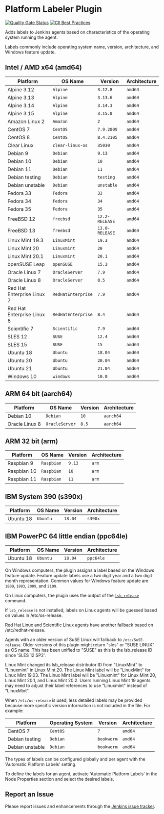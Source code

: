 # Platform Labeler Plugin

[![Quality Gate Status](https://sonarcloud.io/api/project_badges/measure?project=MarkEWaite_platformlabeler-plugin&metric=alert_status)](https://sonarcloud.io/dashboard?id=MarkEWaite_platformlabeler-plugin)
[![CII Best Practices](https://bestpractices.coreinfrastructure.org/projects/3537/badge)](https://bestpractices.coreinfrastructure.org/projects/3537)

Adds labels to Jenkins agents based on characteristics of the operating system running the agent.

Labels commonly include operating system name, version, architecture, and Windows feature update.

## Intel / AMD x64 (amd64)

| Platform                   | OS Name            | Version        | Architecture |
| -------------------------- | ------------------ | -------------- | ------------ |
| Alpine 3.12                | `Alpine`           | `3.12.8`       | `amd64`      |
| Alpine 3.13                | `Alpine`           | `3.13.6`       | `amd64`      |
| Alpine 3.14                | `Alpine`           | `3.14.3`       | `amd64`      |
| Alpine 3.15                | `Alpine`           | `3.15.0`       | `amd64`      |
| Amazon Linux 2             | `Amazon`           | `2`            | `amd64`      |
| CentOS 7                   | `CentOS`           | `7.9.2009`     | `amd64`      |
| CentOS 8                   | `CentOS`           | `8.4.2105`     | `amd64`      |
| Clear Linux                | `clear-linux-os`   | `35030`        | `amd64`      |
| Debian 9                   | `Debian`           | `9.13`         | `amd64`      |
| Debian 10                  | `Debian`           | `10`           | `amd64`      |
| Debian 11                  | `Debian`           | `11`           | `amd64`      |
| Debian testing             | `Debian`           | `testing`      | `amd64`      |
| Debian unstable            | `Debian`           | `unstable`     | `amd64`      |
| Fedora 33                  | `Fedora`           | `33`           | `amd64`      |
| Fedora 34                  | `Fedora`           | `34`           | `amd64`      |
| Fedora 35                  | `Fedora`           | `35`           | `amd64`      |
| FreeBSD 12                 | `freebsd`          | `12.2-RELEASE` | `amd64`      |
| FreeBSD 13                 | `freebsd`          | `13.0-RELEASE` | `amd64`      |
| Linux Mint 19.3            | `LinuxMint`        | `19.3`         | `amd64`      |
| Linux Mint 20              | `Linuxmint`        | `20`           | `amd64`      |
| Linux Mint 20.1            | `Linuxmint`        | `20.1`         | `amd64`      |
| openSUSE Leap              | `openSUSE`         | `15.3`         | `amd64`      |
| Oracle Linux 7             | `OracleServer`     | `7.9`          | `amd64`      |
| Oracle Linux 8             | `OracleServer`     | `8.5`          | `amd64`      |
| Red Hat Enterprise Linux 7 | `RedHatEnterprise` | `7.9`          | `amd64`      |
| Red Hat Enterprise Linux 8 | `RedHatEnterprise` | `8.4`          | `amd64`      |
| Scientific 7               | `Scientific`       | `7.9`          | `amd64`      |
| SLES 12                    | `SUSE`             | `12.4`         | `amd64`      |
| SLES 15                    | `SUSE`             | `15`           | `amd64`      |
| Ubuntu 18                  | `Ubuntu`           | `18.04`        | `amd64`      |
| Ubuntu 20                  | `Ubuntu`           | `20.04`        | `amd64`      |
| Ubuntu 21                  | `Ubuntu`           | `21.04`        | `amd64`      |
| Windows 10                 | `windows`          | `10.0`         | `amd64`      |

## ARM 64 bit (aarch64)

| Platform                   | OS Name            | Version        | Architecture |
| -------------------------- | ------------------ | -------------- | ------------ |
| Debian 10                  | `Debian`           | `10`           | `aarch64`    |
| Oracle Linux 8             | `OracleServer`     | `8.5`          | `aarch64`    |

## ARM 32 bit (arm)

| Platform                   | OS Name            | Version        | Architecture |
| -------------------------- | ------------------ | -------------- | ------------ |
| Raspbian 9                 | `Raspbian`         | `9.13`         | `arm`        |
| Raspbian 10                | `Raspbian`         | `10`           | `arm`        |
| Raspbian 11                | `Raspbian`         | `11`           | `arm`        |

## IBM System 390 (s390x)

| Platform                   | OS Name            | Version        | Architecture |
| -------------------------- | ------------------ | -------------- | ------------ |
| Ubuntu 18                  | `Ubuntu`           | `18.04`        | `s390x`      |

## IBM PowerPC 64 little endian (ppc64le)

| Platform                   | OS Name            | Version        | Architecture |
| -------------------------- | ------------------ | -------------- | ------------ |
| Ubuntu 18                  | `Ubuntu`           | `18.04`        | `ppc64le`    |

On Windows computers, the plugin assigns a label based on the Windows feature update.
Feature update labels use a two digit year and a two digit month representation.
Common values for Windows feature update are `1809`, `1903`, `2009`, and `2109`.

On Linux computers, the plugin uses the output of the [`lsb_release`](https://linux.die.net/man/1/lsb_release) command.

If `lsb_release` is not installed, labels on Linux agents will be guessed based on values in /etc/os-release.

Red Hat Linux and Scientific Linux agents have another fallback based on /etc/redhat-release.

Agents with an older version of SuSE Linux will fallback to `/etc/SuSE-release`. Older versions of this plugin might return "sles" or "SUSE LINUX" as OS name.
This has been unified to "SUSE" as this is the lsb_release ID since 'SLES 12 SP2'.

Linux Mint changed its lsb_release distributor ID from "LinuxMint" to "Linuxmint" in Linux Mint 20.
The Linux Mint label will be "LinuxMint" for Linux Mint 19.03.
The Linux Mint label will be "Linuxmint" for Linux Mint 20, Linux Mint 20.1, and Linux Mint 20.2.
Users running Linux Mint 19 agents may need to adjust their label references to use "Linuxmint" instead of "LinuxMint".

When `/etc/os-release` is used, less detailed labels may be provided because more specific version information is not included in the file.
For example:

| Platform                   | Operating System   | Version        | Architecture |
| -------------------------- | ------------------ | -------------- | ------------ |
| CentOS 7                   | `CentOS`           | `7`            | `amd64`      |
| Debian testing             | `Debian`           | `bookworm`     | `amd64`      |
| Debian unstable            | `Debian`           | `bookworm`     | `amd64`      |

The types of labels can be configured globally and per agent with the 'Automatic Platform Labels' setting.

To define the labels for an agent, activate 'Automatic Platform Labels' in the Node Properties section and select the desired labels.

## Report an Issue

Please report issues and enhancements through the [Jenkins issue tracker](https://www.jenkins.io/participate/report-issue/redirect/#15650).
